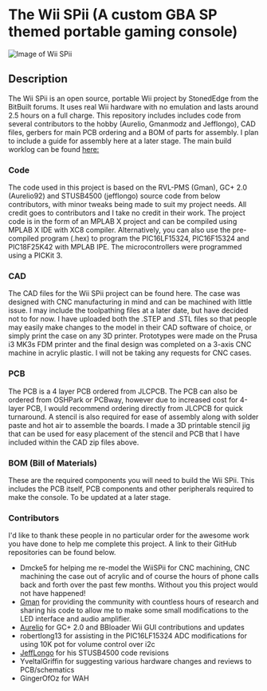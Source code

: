 # The Wii SPii (A custom GBA SP themed portable gaming console) 
![Image of Wii SPii](https://i.imgur.com/MtVTQXH.jpg)

## Description
The Wii SPii is an open source, portable Wii project by StonedEdge from the BitBuilt forums. It uses real Wii hardware with no emulation and lasts around 2.5 hours on a full charge. This repository includes includes code from several contributors to the hobby (Aurelio, Gmanmodz and Jefflongo), 
CAD files, gerbers for main PCB ordering and a BOM of parts for assembly. I plan to include a guide for assembly here at a later stage. The main build worklog can be found [here:](https://bitbuilt.net/forums/index.php?threads/the-wii-spii.3347/)

### Code 
The code used in this project is based on the RVL-PMS (Gman), GC+ 2.0 (Aurelio92) and STUSB4500 (jefflongo) source code from below contributors, with minor tweaks being made to suit my project needs. All credit goes to contributors and I take no credit in their work. The project code is in the form of an MPLAB X project and can be compiled using MPLAB X IDE with XC8 compiler. Alternatively, you can also use the pre-compiled program (.hex) to program the PIC16LF15324, PIC16F15324 and PIC18F25K42 with MPLAB IPE. The microcontrollers were programmed using a PICKit 3. 

### CAD
The CAD files for the Wii SPii project can be found here. The case was designed with CNC manufacturing in mind and can be machined with little issue. I may include the toolpathing files at a later date, but have decided not to for now. I have uploaded both the .STEP and .STL files so that people may easily make changes to the model in their CAD software of choice, or simply print the case on any 3D printer. Prototypes were made on the Prusa i3 MK3s FDM printer and the final design was completed on a 3-axis CNC machine in acrylic plastic. I will not be taking any requests for CNC cases. 

### PCB
The PCB is a 4 layer PCB ordered from JLCPCB. The PCB can also be ordered from OSHPark or PCBway, however due to increased cost for 4-layer PCB, I would recommend ordering directly from JLCPCB for quick turnaround. A stencil is also required for ease of assembly along with solder paste and hot air to assemble the boards. I made a 3D printable stencil jig that can be used for easy placement of the stencil and PCB that I have included within the CAD zip files above. 

### BOM (Bill of Materials) 
These are the required components you will need to build the Wii SPii. This includes the PCB itself, PCB components and other peripherals required to make the console. To be updated at a later stage. 

### Contributors 
I'd like to thank these people in no particular order for the awesome work you have done to help me complete this project. A link to their GitHub repositories can be found below. 

* Dmcke5 for helping me re-model the WiiSPii for CNC machining, CNC machining the case out of acrylic and of course the hours of phone calls back and forth over the past few months. Without you this project would not have happened!
* [Gman](https://github.com/Gmanmodz) for providing the community with countless hours of research and sharing his code to allow me to make some small modifications to the LED interface and audio amplifier. 
* [Aurelio](https://github.com/Aurelio92) for GC+ 2.0 and BBloader Wii GUI contributions and updates
* robertlong13 for assisting in the PIC16LF15324 ADC modifications for using 10K pot for volume control over i2c
* [JeffLongo](https://github.com/jefflongo) for his STUSB4500 code revisions 
* YveltalGriffin for suggesting various hardware changes and reviews to PCB/schematics 
* GingerOfOz for WAH
